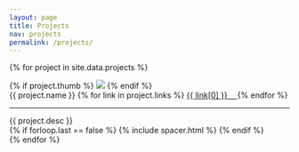 ```yaml
---
layout: page
title: Projects
nav: projects
permalink: /projects/
---
```


{% for project in site.data.projects %}
  <div class="project">
    <div class="thumb">
      {% if project.thumb %}
        <img src="{{ site.baseurl }}/images/{{ project.name }}/{{ project.thumb }}" />
      {% endif %}
    </div>
    <div class="title">
      <span class="inline-title">
        {{ project.name }}
      </span>
      <span class="links">
        {% for link in project.links %}
          <a href="{{ link[1] }}" target="_blank">
            {{ link[0] }}&emsp;
          </a>
        {% endfor %}
      </span>
    </div>
    <hr />
    <div class="desc">
      {{ project.desc }}
    </div>
    {% if forloop.last == false %}
      {% include spacer.html %}
    {% endif %}
  </div>
{% endfor %}
